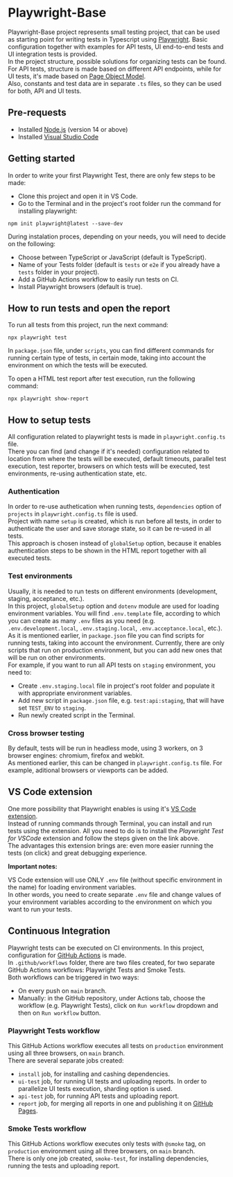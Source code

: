 # Playwright-Base

Playwright-Base project represents small testing project, that can be used as starting point for writing tests in Typescript using [Playwright](https://playwright.dev/). Basic configuration together with examples for API tests, UI end-to-end tests and UI integration tests is provided.</br>
In the project structure, possible solutions for organizing tests can be found. For API tests, structure is made based on different API endpoints, while for UI tests, it's made based on [Page Object Model](https://playwright.dev/docs/pom).</br>
Also, constants and test data are in separate `.ts` files, so they can be used for both, API and UI tests.</br>

## Pre-requests

- Installed [Node.js](https://nodejs.org/en) (version 14 or above)
- Installed [Visual Studio Code](https://code.visualstudio.com/)

## Getting started

In order to write your first Playwright Test, there are only few steps to be made:</br>

- Clone this project and open it in VS Code.</br>
- Go to the Terminal and in the project's root folder run the command for installing playwright:<br/>

```
npm init playwright@latest --save-dev
```

During instalation proces, depending on your needs, you will need to decide on the following:</br>

- Choose between TypeScript or JavaScript (default is TypeScript).</br>
- Name of your Tests folder (default is `tests` or `e2e` if you already have a `tests` folder in your project).</br>
- Add a GitHub Actions workflow to easily run tests on CI.</br>
- Install Playwright browsers (default is true).</br>

## How to run tests and open the report

To run all tests from this project, run the next command:<br/>

```
npx playwright test
```

In `package.json` file, under `scripts`, you can find different commands for running certain type of tests, in certain mode, taking into account the environment on which the tests will be executed.<br/>

To open a HTML test report after test execution, run the following command:<br/>

```
npx playwright show-report
```

## How to setup tests

All configuration related to playwright tests is made in `playwright.config.ts` file.</br>
There you can find (and change if it's needed) configuration related to location from where the tests will be executed, default timeouts, parallel test execution, test reporter, browsers on which tests will be executed, test environments, re-using authentication state, etc.</br>

### Authentication

In order to re-use authetication when running tests, `dependencies` option of `projects` in `playwright.config.ts` file is used.</br>
Project with name `setup` is created, which is run before all tests, in order to authenticate the user and save storage state, so it can be re-used in all tests.</br>
This approach is chosen instead of `globalSetup` option, because it enables authentication steps to be shown in the HTML report together with all executed tests.</br>

### Test environments

Usually, it is needed to run tests on different environments (development, staging, acceptance, etc.).</br>
In this project, `globalSetup` option and `dotenv` module are used for loading environment variables. You will find `.env.template` file, according to which you can create as many `.env` files as you need (e.g. `.env.development.local`, `.env.staging.local`, `.env.acceptance.local`, etc.). As it is mentioned earlier, in `package.json` file you can find scripts for running tests, taking into account the environment. Currently, there are only scripts that run on production environment, but you can add new ones that will be run on other environments.</br>
For example, if you want to run all API tests on `staging` environment, you need to:</br>

- Create `.env.staging.local` file in project's root folder and populate it with appropriate environment variables.</br>
- Add new script in `package.json` file, e.g. `test:api:staging`, that will have set `TEST_ENV` to `staging`.</br>
- Run newly created script in the Terminal.</br>

### Cross browser testing

By default, tests will be run in headless mode, using 3 workers, on 3 browser engines: chromium, firefox and webkit.</br>
As mentioned earlier, this can be changed in `playwright.config.ts` file. For example, aditional browsers or viewports can be added.</br>

## VS Code extension

One more possibility that Playwright enables is using it's [VS Code extension](https://playwright.dev/docs/getting-started-vscode).</br>
Instead of running commands through Terminal, you can install and run tests using the extension. All you need to do is to install the _Playwright Test for VSCode_ extension and follow the steps given on the link above.</br>
The advantages this extension brings are: even more easier running the tests (on click) and great debugging experience.</br>

**Important notes:**

VS Code extension will use ONLY `.env` file (without specific environment in the name) for loading environment variables.</br>
In other words, you need to create separate `.env` file and change values of your environment variables according to the environment on which you want to run your tests.</br>

## Continuous Integration

Playwright tests can be executed on CI environments. In this project, configuration for [GitHub Actions](https://github.com/features/actions) is made.</br>
In `.github/workflows` folder, there are two files created, for two separate GitHub Actions workflows: Playwright Tests and Smoke Tests.</br>
Both workflows can be triggered in two ways:</br>

- On every push on `main` branch.</br>
- Manually: in the GitHub repository, under Actions tab, choose the workflow (e.g. Playwright Tests), click on `Run workflow` dropdown and then on `Run workflow` button.</br>

### Playwright Tests workflow

This GitHub Actions workflow executes all tests on `production` environment using all three browsers, on `main` branch.</br>
There are several separate jobs created:</br>

- `install` job, for installing and cashing dependencies.<br>
- `ui-test` job, for running UI tests and uploading reports. In order to parallelize UI tests execution, sharding option is used.<br>
- `api-test` job, for running API tests and uploading report.<br>
- `report` job, for merging all reports in one and publishing it on [GitHub Pages](https://pages.github.com/).</br>

### Smoke Tests workflow

This GitHub Actions workflow executes only tests with `@smoke` tag, on `production` environment using all three browsers, on `main` branch.</br>
There is only one job created, `smoke-test`, for installing dependencies, running the tests and uploading report.</br>
